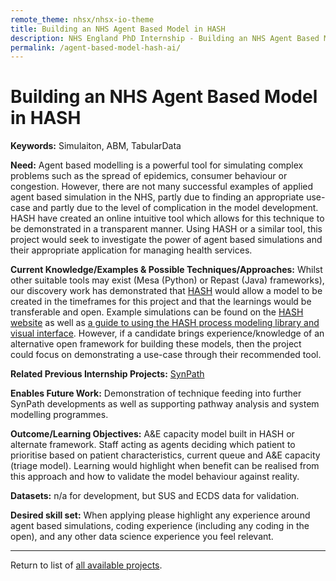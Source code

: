 ```yaml
---
remote_theme: nhsx/nhsx-io-theme
title: Building an NHS Agent Based Model in HASH
description: NHS England PhD Internship - Building an NHS Agent Based Model in HASH
permalink: /agent-based-model-hash-ai/
---
```


# Building an NHS Agent Based Model in HASH

**Keywords:**  Simulaiton, ABM, TabularData

**Need:**  Agent based modelling is a powerful tool for simulating complex problems such as the spread of epidemics, consumer behaviour or congestion.  However, there are not many successful examples of applied agent based simulation in the NHS, partly due to finding an appropriate use-case and partly due to the level of complication in the model development.  HASH have created an online intuitive tool which allows for this technique to be demonstrated in a transparent manner.  Using HASH or a similar tool, this project would seek to investigate the power of agent based simulations and their appropriate application for managing health services.

**Current Knowledge/Examples & Possible Techniques/Approaches:**  Whilst other suitable tools may exist (Mesa (Python) or Repast (Java) frameworks), our discovery work has demonstrated that [HASH](https://hash.ai/) would allow a model to be created in the timeframes for this project and that the learnings would be transferable and open.  Example simulations can be found on the [HASH website](https://hash.ai/index) as well as [a guide to using the HASH process modeling library and visual interface](https://docs.hash.ai/core/concepts/designing-with-process-models).  However, if a candidate brings experience/knowledge of an alternative open framework for building these models, then the project could focus on demonstrating a use-case through their recommended tool. 

**Related Previous Internship Projects:** [SynPath](https://github.com/nhsx/SynPath)

**Enables Future Work:**  Demonstration of technique feeding into further SynPath developments as well as supporting pathway analysis and system modelling programmes.

**Outcome/Learning Objectives:**   A&E capacity model built in HASH or alternate framework.   Staff acting as agents deciding which patient to prioritise based on patient characteristics, current queue and A&E capacity (triage model).  Learning would highlight when benefit can be realised from this approach and how to validate the model behaviour against reality.   

**Datasets:** n/a for development, but SUS and ECDS data for validation.

**Desired skill set:**  When applying please highlight any experience around agent based simulations, coding experience (including any coding in the open), and any other data science experience you feel relevant.

---
Return to list of [all available projects](https://nhsx.github.io/nhsx-internship-projects/).